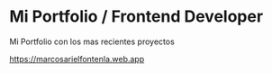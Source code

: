 # Mi Portfolio / Frontend Developer
Mi Portfolio con los mas recientes proyectos

https://marcosarielfontenla.web.app
